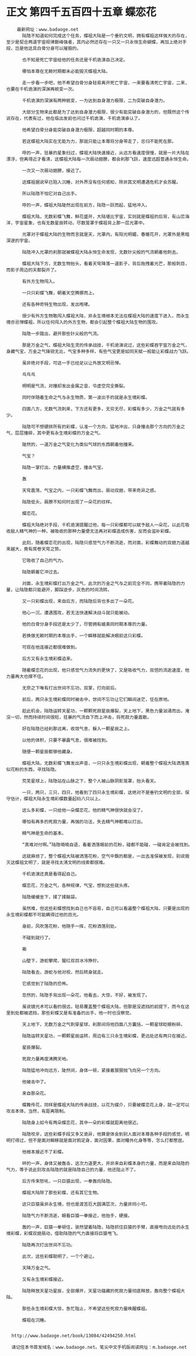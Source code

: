 # 正文 第四千五百四十五章 蝶恋花
        最新网址：www.badaoge.net
          陆隐不知道如何完成这个任务，蝶祖大陆是一个垂钓文明，拥有蝶祖这样强大的存在，至少是契合两道宇宙规律巅峰强者，其内必然还存在一只又一只永恒生命蝴蝶，再加上绝对手段，岂是他这具白骨分身可以摧毁的。
      
          也不知是死亡宇宙给他的任务还是千机诡演自己决定。
      
          哪怕本尊在无赖时期都未必能毁灭蝶祖大陆。
      
          走一步看一步吧，他不希望白骨分身轻易离开死亡宇宙，一来要看清死亡宇宙，二来，也要在千机诡演的深渊再蜕变一次。
      
          千机诡演的深渊有两种蜕变，一为达到自身潜力极限，二为突破自身潜力。
      
          大部分生物来此都是为了达到自身潜力极限，很少有能突破自身潜力的，但既然这个传说存在，代表有过，他在临出发前也问过千机诡演，千机诡演承认了。
      
          他希望白骨分身能突破自身潜力极限，超越同时期的本尊。
      
          若这蝶祖大陆实在无能为力，那就只能让本尊将分身带走了，总归不能死在那。
      
          呼的一声，狂暴的星象扫过，蝶祖大陆快速接近，从远方看速度很慢，就是一片大陆在漂浮，但离得近才看清，这蝶祖大陆每一次扇动翅膀，都会刹那飞跃，速度远超普通永恒生命。
      
          一次又一次扇动翅膀，接近了。
      
          这蝶祖据说早已陷入沉睡，对外界没有任何感知，除非其文明遭遇危机才会苏醒。
      
          所以陆隐不怕它对自己出手。
      
          呼的一声，蝶祖大陆陡然出现在前方，陆隐一跃而起，猛地冲入。
      
          蝶祖大陆，无数彩蝶飞舞，鲜花盛开，大陆堪比宇宙，实则就是蝶祖的后背，有山峦海洋，宇宙星象，也有无数星辰转动，尽数笼罩于蝶祖背上那一层光罩中。
      
          光罩对于蝶祖大陆的生物而言就是天，光罩内，有阳光明媚，春暖花开，光罩外是黑暗深邃的宇宙。
      
          陆隐冲入光罩的刹那就被蝶祖大陆永恒生命发现，无数针尖般的气流朝着他刺去。
      
          蝶祖大陆下方，无数生物抬头，看着天穹降落一道影子，背后拖拽着光芒，那般刺目，而影子周边的天都裂开了。
      
          有外方生物闯入。
      
          一只只彩蝶飞舞，朝着天空腾挪而上。
      
          还有各种奇特生物出现，发出咆哮。
      
          很少有外方生物敢闯入蝶祖大陆，非永生境根本无法在蝶祖大陆的速度下进入，而永生境亦忌惮蝶祖，所以任何闯入的外方生物，都会引起整个蝶祖大陆生物的围攻。
      
          陆隐一步踏出，避开那些针尖般的气流。
      
          那是万金之气，蝶祖大陆生灵的传承战技，千机诡演说过，这些彩蝶吞宇宙万金之气，身藏气宝，万金之气锋锐无比，气宝多种多样，有些气宝更是如同天赋一般能让彩蝶战力飞跃。
      
          虽非绝对手段，可这一手已经足以让外放文明忌惮。
      
          乓乓乓
      
          明明是气流，对撞却发出金属之音，令虚空完全撕裂。
      
          同时伴随着生命之气与永生物质，第一波出手的就是永生境彩蝶。
      
          四面八方，无数气流刺来，下方还有更多，无穷无尽，彩蝶有多少，万金之气就有多少。
      
          陆隐可不想硬拼所有的彩蝶，认准一个方向，猛地冲出，只身撞击那个方向的万金之气，层层撞碎，其中更有永生境彩蝶的万金之气。
      
          陡然的，一道万金之气变化为类似气球的东西朝着他撞来。
      
          气宝？
      
          陆隐一掌打出，力量横推虚空，撞击气宝。
      
          轰
      
          天穹震荡，气宝之内，一只彩蝶飞舞而出，扇动双翅，带来奇异之感。
      
          陆隐低头，肩膀不知何时出现了一朵花的纹样。
      
          蝶恋花。
      
          蝶祖大陆绝对手段，千机诡演提醒过他，每一只彩蝶都可以赋予敌人一朵花，以此花吸收敌人精气神的一种，被吸收的那种力量便无法再对彩蝶造成伤害，反而会滋补彩蝶。
      
          此刻，随着蝶恋花的出现，陆隐只感觉气力不断流逝，而对面，彩蝶舞动的双翅力道越来越大，竟有席卷天穹之势。
      
          它吸收了自己的气力。
      
          陆隐朝着它冲过去。
      
          对面，永生境彩蝶打出万金之气，此次的万金之气与之前完全不同，携带着陆隐的力量，让陆隐都只能避开，脚踩逆步，灰色的时间流转。
      
          又一只彩蝶出现，来自后方，而陆隐后背也多出了一朵花。
      
          他心一沉，遭遇围攻，若无法快速解决战斗就只能被动。
      
          他的白骨分身手段还是太少了，尽管拥有媲美同时期本尊的力量。
      
          若换做无赖时期的本尊出手，一个瞬移就能解决眼前这只彩蝶。
      
          可现在他连接近都很难做到。
      
          后方又有永生境彩蝶追来。
      
          随着蝶恋花的出现，他只感觉气力流失的更快了，又是吸收气力，双倍的流逝速度，他力量再大也撑不住。
      
          无奈之下唯有打出世间不忘功，双掌，打向前后。
      
          前后，两只永生境彩蝶同时被击中，世间不忘功让它们瞬间迷茫，怔在原地。
      
          趁此机会，陆隐运转天星功，一颗颗死寂星辰爆裂，天上地下，黑色力量汹涌而出，淹没一切，然而持续时间很短，狂暴的气流自下而上冲击，将死寂力量震散。
      
          好在陆隐已经刹那远离，收敛气息，躲入一颗星辰之上。
      
          以他的体积，只要不暴露气息，很难被找到。
      
          随便一颗星辰都够他藏身。
      
          蝶祖大陆，无数彩蝶飞舞发出声音，一只只永生境彩蝶出现，朝着整个蝶祖大陆洒落类似花粉的东西，寻找陆隐。
      
          荒芜星球上，陆隐站在山脉之下，整个人被山脉阴影笼罩，抬头看天。
      
          一只，两只，三只，四只，他看到了四只永生境彩蝶，这绝对不是垂钓文明的全部，保守估计，蝶祖大陆永生境彩蝶数量起码八只以上。
      
          这么多彩蝶，一只给他一朵蝶恋花，他的精气神很快就会没了。
      
          哪怕有再多的死寂力量，再强的功法，失去精气神都难以打出。
      
          精气神是生命的基本。
      
          “真难对付啊。”陆隐喃喃自语，看着洒落眼前的花粉，碰都不能碰，一碰肯定会被找到。
      
          这就麻烦了，整个蝶祖大陆被洒落花粉，空气中飘的都是，一出去准保被发现，别说毁灭这蝶祖文明了，就是寻找太清文明的线索都很难。
      
          千机诡演还真是看得起自己。
      
          蝶恋花，万金之气，各种规律，气宝，想到这些就头疼。
      
          陆隐缓缓坐下，揉了揉脑袋。
      
          虽然难，但这些彩蝶想找到自己也不容易，自己可以看遍整个蝶祖大陆，只要是出现的永生境彩蝶都不可能瞒得过他的目光。
      
          身前，风吹落花粉，他随手一挥，花粉洒落别处。
      
          不碰到就行了。
      
          嘶
      
          山壁下，游蛇攀爬，猩红双目冰冷狰狞。
      
          陆隐看去，游蛇与他对视，然后转身就走。
      
          它感觉到了陆隐的恐怖。
      
          忽然的，陆隐手背出现一朵花，他看去，大惊，不好，被发现了。
      
          虽说镜光术可以看的很远，轻易覆盖整个蝶祖大陆，但那是没遮挡的前提下，而今在这里到处都被遮挡，那些彩蝶又是有准备的出手，他一时也没察觉。
      
          天上地下，无数万金之气刺穿星球，刹那间将他四面八方囊括，一颗星球眨眼粉碎。
      
          陆隐运转天星功，一颗颗星辰运转，周边有三只永生境彩蝶，更远处还有两只在接近。
      
          星辰爆裂。
      
          死寂力量再度沸腾天地。
      
          陆隐猛地冲向远方，陡然间，身体一顿，紧接着狠狠抛飞向另一个方向。
      
          他被击中了。
      
          来自那朵花。
      
          蝶舞传花，同样是蝶祖大陆的传承战技，以花为媒介，只要被蝶恋花上身，就一定可以攻击本体，当然，有距离限制。
      
          陆隐身上如今有两朵蝶恋花，其中一朵的彩蝶就距离他很近。
      
          陆隐咬牙，这些彩蝶手段又多又诡异，他算是体会到别人面对本尊各种手段的感觉，明明打得过，但不是面对瞬移就是面对鸦定身，面对因果，面对瞳外化身等等，怎么打都憋屈。
      
          他根本接近不了彩蝶。
      
          砰的一声，身体又被轰击，这次力道更大，并非来自彩蝶本身的力量，而是来自陆隐的气力，等于说此刻攻击陆隐的就是陆隐自己的力量，他还阻止不了。
      
          后方传来怒吼，一只巨猿出现，一拳轰向陆隐。
      
          蝶祖大陆除了那些彩蝶，还有其它生物。
      
          这只巨猿虽非永生境，但也是渡苦厄大圆满层次，力量非同小可。
      
          陆隐气力不断流逝，眼看巨猿一拳接近，他抬手，硬接。
      
          轰的一声，巨猿一拳顿住，骇然望着陆隐，陆隐抓住巨猿的手臂，直接甩向远处的永生境彩蝶，彩蝶双翅扇动，借助陆隐的气力直接将巨猿甩飞。
      
          陆隐再次打出世间不忘功。
      
          此次，这些彩蝶聪明了，一个个避让。
      
          天降万金之气。
      
          又有永生境彩蝶接近。
      
          陆隐释放天星功星辰，全部爆开，天星功蕴藏的死寂力量彻底释放，轰向整个蝶祖大陆。
      
          那些永生境彩蝶大惊，急忙阻止，不希望这些死寂力量唤醒蝶祖。
      
          蝶祖在沉睡。
      
      
      http://www.badaoge.net/book/13084/42494250.html
      
      请记住本书首发域名：www.badaoge.net。笔尖中文手机版阅读网址：m.badaoge.net